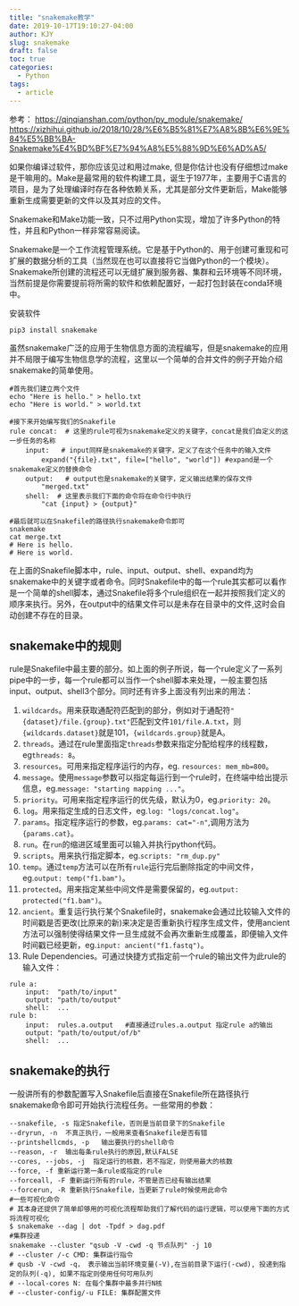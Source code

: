 ```yaml
---
title: "snakemake教学"
date: 2019-10-17T19:10:27-04:00
author: KJY
slug: snakemake
draft: false
toc: true
categories:  
  - Python
tags:        
  - article
---
```


参考：
https://qinqianshan.com/python/py_module/snakemake/
https://xizhihui.github.io/2018/10/28/%E6%B5%81%E7%A8%8B%E6%9E%84%E5%BB%BA-Snakemake%E4%BD%BF%E7%94%A8%E5%88%9D%E6%AD%A5/

如果你编译过软件，那你应该见过和用过make, 但是你估计也没有仔细想过make是干嘛用的。Make是最常用的软件构建工具，诞生于1977年，主要用于C语言的项目，是为了处理编译时存在各种依赖关系，尤其是部分文件更新后，Make能够重新生成需要更新的文件以及其对应的文件。

Snakemake和Make功能一致，只不过用Python实现，增加了许多Python的特性，并且和Python一样非常容易阅读。

Snakemake是一个工作流程管理系统。它是基于Python的、用于创建可重现和可扩展的数据分析的工具（当然现在也可以直接将它当做Python的一个模块）。Snakemake所创建的流程还可以无缝扩展到服务器、集群和云环境等不同环境，当然前提是你需要提前将所需的软件和依赖配置好，一起打包封装在conda环境中。

安装软件

```
pip3 install snakemake
```

虽然snakemake广泛的应用于生物信息方面的流程编写，但是snakemake的应用并不局限于编写生物信息学的流程，这里以一个简单的合并文件的例子开始介绍snakemake的简单使用。



```
#首先我们建立两个文件
echo "Here is hello." > hello.txt
echo "Here is world." > world.txt

#接下来开始编写我们的Snakefile
rule concat:  # 这里的rule可视为snakemake定义的关键字，concat是我们自定义的这一步任务的名称
    input:   # input同样是snakemake的关键字，定义了在这个任务中的输入文件 
        expand("{file}.txt", file=["hello", "world"]) #expand是一个snakemake定义的替换命令
    output:   # output也是snakemake的关键字，定义输出结果的保存文件
        "merged.txt"
    shell:  # 这里表示我们下面的命令将在命令行中执行
        "cat {input} > {output}"

#最后就可以在Snakefile的路径执行snakemake命令即可
snakemake
cat merge.txt
# Here is hello.
# Here is world.
```


在上面的Snakefile脚本中，rule、input、output、shell、expand均为snakemake中的关键字或者命令。同时Snakefile中的每一个rule其实都可以看作是一个简单的shell脚本，通过Snakefile将多个rule组织在一起并按照我们定义的顺序来执行。另外，在output中的结果文件可以是未存在目录中的文件,这时会自动创建不存在的目录。


## snakemake中的规则

rule是Snakefile中最主要的部分。如上面的例子所说，每一个rule定义了一系列pipe中的一步，每一个rule都可以当作一个shell脚本来处理，一般主要包括input、output、shell3个部分。同时还有许多上面没有列出来的用法：

1.  `wildcards`。用来获取通配符匹配到的部分，例如对于通配符`"{dataset}/file.{group}.txt"`匹配到文件`101/file.A.txt`，则`{wildcards.dataset}`就是101，`{wildcards.group}`就是A。
2.  `threads`。通过在rule里面指定`threads`参数来指定分配给程序的线程数，eg`threads: 8`。
3.  `resources`。可用来指定程序运行的内存，eg. `resources: mem_mb=800`。
4.  `message`。使用`message`参数可以指定每运行到一个rule时，在终端中给出提示信息，eg.`message: "starting mapping ..."`。
5.  `priority`。可用来指定程序运行的优先级，默认为0，eg.`priority: 20`。
6.  `log`。用来指定生成的日志文件，eg.`log: "logs/concat.log"`。
7.  `params`。指定程序运行的参数，eg.`params: cat="-n"`,调用方法为`{params.cat}`。
8.  `run`。在`run`的缩进区域里面可以输入并执行python代码。
9.  `scripts`。用来执行指定脚本，eg.`scripts: "rm_dup.py"`
10.  `temp`。通过`temp`方法可以在所有`rule`运行完后删除指定的中间文件，eg.`output: temp("f1.bam")`。
11.  `protected`。用来指定某些中间文件是需要保留的，eg.`output: protected("f1.bam")`。
12.  `ancient`。重复运行执行某个Snakefile时，snakemake会通过比较输入文件的时间戳是否更改(比原来的新)来决定是否重新执行程序生成文件，使用ancient方法可以强制使得结果文件一旦生成就不会再次重新生成覆盖，即便输入文件时间戳已经更新，eg.`input: ancient("f1.fastq")`。
13.  Rule Dependencies。可通过快捷方式指定前一个rule的输出文件为此rule的输入文件：




```
rule a:
    input:  "path/to/input"
    output: "path/to/output"
    shell:  ...
rule b:
    input:  rules.a.output   #直接通过rules.a.output 指定rule a的输出
    output: "path/to/output/of/b"
    shell:  ...
```


## snakemake的执行

一般讲所有的参数配置写入Snakefile后直接在Snakefile所在路径执行snakemake命令即可开始执行流程任务。一些常用的参数：

```
--snakefile, -s 指定Snakefile，否则是当前目录下的Snakefile
--dryrun, -n  不真正执行，一般用来查看Snakefile是否有错
--printshellcmds, -p   输出要执行的shell命令
--reason, -r  输出每条rule执行的原因,默认FALSE
--cores, --jobs, -j  指定运行的核数，若不指定，则使用最大的核数
--force, -f 重新运行第一条rule或指定的rule
--forceall, -F 重新运行所有的rule，不管是否已经有输出结果
--forcerun, -R 重新执行Snakefile，当更新了rule时候使用此命令
#一些可视化命令
# 其本身还提供了简单却够用的可视化流程帮助我们了解代码的运行逻辑，可以使用下面的方式将流程可视化
$ snakemake --dag | dot -Tpdf > dag.pdf
#集群投递
snakemake --cluster "qsub -V -cwd -q 节点队列" -j 10
# --cluster /-c CMD: 集群运行指令
# qusb -V -cwd -q， 表示输出当前环境变量(-V),在当前目录下运行(-cwd), 投递到指定的队列(-q), 如果不指定则使用任何可用队列
# --local-cores N: 在每个集群中最多并行N核
# --cluster-config/-u FILE: 集群配置文件
```









